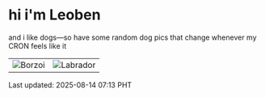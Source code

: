 # hi i'm Leoben

and i like dogs—so have some random dog pics that change whenever my CRON feels like it

|  |  |
|--------|----------|
| ![Borzoi](https://random-dog-vercel.vercel.app/api/random-borzoi?v=1755126789) | ![Labrador](https://random-dog-vercel.vercel.app/api/random-labrador?v=1755126789) |

Last updated: 2025-08-14 07:13 PHT
